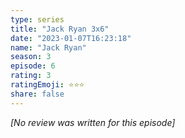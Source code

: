 ```yaml
---
type: series
title: "Jack Ryan 3x6"
date: "2023-01-07T16:23:18"
name: "Jack Ryan"
season: 3
episode: 6
rating: 3
ratingEmoji: ⭐️⭐️⭐️
share: false
---
```


*[No review was written for this episode]*
